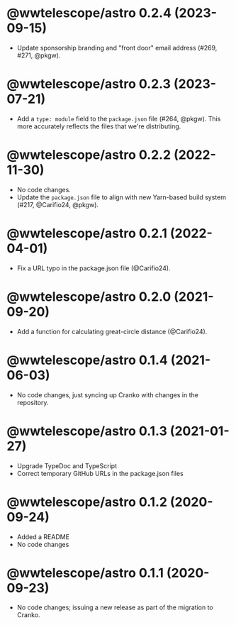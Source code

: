 # @wwtelescope/astro 0.2.4 (2023-09-15)

- Update sponsorship branding and "front door" email address (#269, #271, @pkgw).


# @wwtelescope/astro 0.2.3 (2023-07-21)

- Add a `type: module` field to the `package.json` file (#264, @pkgw). This more
  accurately reflects the files that we're distributing.


# @wwtelescope/astro 0.2.2 (2022-11-30)

- No code changes.
- Update the `package.json` file to align with new Yarn-based build system (#217, @Carifio24, @pkgw).


# @wwtelescope/astro 0.2.1 (2022-04-01)

- Fix a URL typo in the package.json file (@Carifio24).


# @wwtelescope/astro 0.2.0 (2021-09-20)

- Add a function for calculating great-circle distance (@Carifio24).


# @wwtelescope/astro 0.1.4 (2021-06-03)

- No code changes, just syncing up Cranko with changes in the repository.


# @wwtelescope/astro 0.1.3 (2021-01-27)

- Upgrade TypeDoc and TypeScript
- Correct temporary GitHub URLs in the package.json files


# @wwtelescope/astro 0.1.2 (2020-09-24)

- Added a README
- No code changes


# @wwtelescope/astro 0.1.1 (2020-09-23)

- No code changes; issuing a new release as part of the migration to Cranko.
